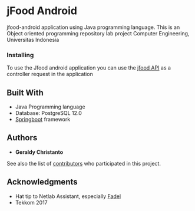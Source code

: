# jFood Android

jfood-android application using Java programming language. This is an Object oriented programming repository lab project
Computer Engineering, Universitas Indonesia

### Installing

To use the Jfood android application you can use the [jfood API](https://github.com/christanto-geraldy/jFood) as a controller request in the application


## Built With

* Java Programming language
* Database: PostgreSQL 12.0
* [Springboot](https://spring.io/projects/spring-boot) framework

## Authors

* **Geraldy Christanto**

See also the list of [contributors](https://github.com/christanto-geraldy/jFood/graphs/contributors) who participated in this project.

## Acknowledgments

* Hat tip to Netlab Assistant, especially [Fadel](https://github.com/muhamadluthfi61)
* Tekkom 2017